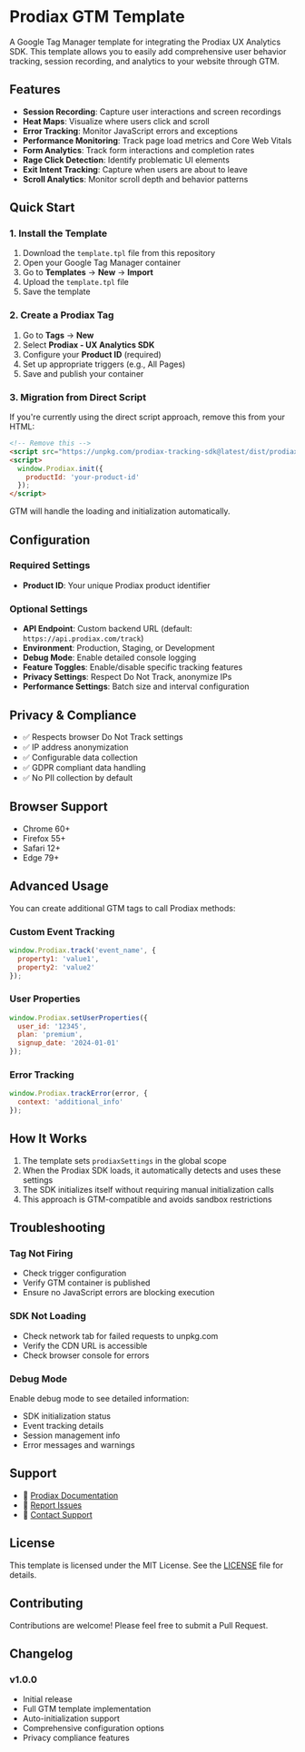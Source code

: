 # Prodiax GTM Template

A Google Tag Manager template for integrating the Prodiax UX Analytics SDK. This template allows you to easily add comprehensive user behavior tracking, session recording, and analytics to your website through GTM.

## Features

- **Session Recording**: Capture user interactions and screen recordings
- **Heat Maps**: Visualize where users click and scroll
- **Error Tracking**: Monitor JavaScript errors and exceptions
- **Performance Monitoring**: Track page load metrics and Core Web Vitals
- **Form Analytics**: Track form interactions and completion rates
- **Rage Click Detection**: Identify problematic UI elements
- **Exit Intent Tracking**: Capture when users are about to leave
- **Scroll Analytics**: Monitor scroll depth and behavior patterns

## Quick Start

### 1. Install the Template

1. Download the `template.tpl` file from this repository
2. Open your Google Tag Manager container
3. Go to **Templates** → **New** → **Import**
4. Upload the `template.tpl` file
5. Save the template

### 2. Create a Prodiax Tag

1. Go to **Tags** → **New**
2. Select **Prodiax - UX Analytics SDK**
3. Configure your **Product ID** (required)
4. Set up appropriate triggers (e.g., All Pages)
5. Save and publish your container

### 3. Migration from Direct Script

If you're currently using the direct script approach, remove this from your HTML:

```html
<!-- Remove this -->
<script src="https://unpkg.com/prodiax-tracking-sdk@latest/dist/prodiax-sdk.min.js"></script>
<script>
  window.Prodiax.init({
    productId: 'your-product-id'
  });
</script>
```

GTM will handle the loading and initialization automatically.

## Configuration

### Required Settings
- **Product ID**: Your unique Prodiax product identifier

### Optional Settings
- **API Endpoint**: Custom backend URL (default: `https://api.prodiax.com/track`)
- **Environment**: Production, Staging, or Development
- **Debug Mode**: Enable detailed console logging
- **Feature Toggles**: Enable/disable specific tracking features
- **Privacy Settings**: Respect Do Not Track, anonymize IPs
- **Performance Settings**: Batch size and interval configuration

## Privacy & Compliance

- ✅ Respects browser Do Not Track settings
- ✅ IP address anonymization
- ✅ Configurable data collection
- ✅ GDPR compliant data handling
- ✅ No PII collection by default

## Browser Support

- Chrome 60+
- Firefox 55+
- Safari 12+
- Edge 79+

## Advanced Usage

You can create additional GTM tags to call Prodiax methods:

### Custom Event Tracking
```javascript
window.Prodiax.track('event_name', {
  property1: 'value1',
  property2: 'value2'
});
```

### User Properties
```javascript
window.Prodiax.setUserProperties({
  user_id: '12345',
  plan: 'premium',
  signup_date: '2024-01-01'
});
```

### Error Tracking
```javascript
window.Prodiax.trackError(error, {
  context: 'additional_info'
});
```

## How It Works

1. The template sets `prodiaxSettings` in the global scope
2. When the Prodiax SDK loads, it automatically detects and uses these settings
3. The SDK initializes itself without requiring manual initialization calls
4. This approach is GTM-compatible and avoids sandbox restrictions

## Troubleshooting

### Tag Not Firing
- Check trigger configuration
- Verify GTM container is published
- Ensure no JavaScript errors are blocking execution

### SDK Not Loading
- Check network tab for failed requests to unpkg.com
- Verify the CDN URL is accessible
- Check browser console for errors

### Debug Mode
Enable debug mode to see detailed information:
- SDK initialization status
- Event tracking details
- Session management info
- Error messages and warnings

## Support

- 📖 [Prodiax Documentation](https://docs.prodiax.com)
- 🐛 [Report Issues](https://github.com/prodiax/prodiax-gtm-template/issues)
- 💬 [Contact Support](mailto:support@prodiax.com)

## License

This template is licensed under the MIT License. See the [LICENSE](LICENSE) file for details.

## Contributing

Contributions are welcome! Please feel free to submit a Pull Request.

## Changelog

### v1.0.0
- Initial release
- Full GTM template implementation
- Auto-initialization support
- Comprehensive configuration options
- Privacy compliance features
